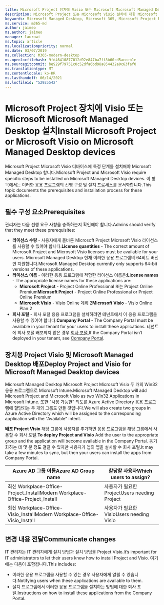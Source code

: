 ```yaml
---
title: Microsoft Project 장치에 Visio 또는 Microsoft Microsoft Managed Desktop 설치
description: Microsoft Project 또는 Microsoft Visio 설치에 대한 Microsoft Managed Desktop 정보
keywords: Microsoft Managed Desktop, Microsoft 365, Microsoft Project Microsoft Visio
ms.service: m365-md
author: jaimeo
ms.author: jaimeo
manager: laurawi
ms.topic: article
ms.localizationpriority: normal
ms.date: 03/07/2019
ms.collection: M365-modern-desktop
ms.openlocfilehash: 9fd46410877012d92e847ba7ff8b60cd5acceb1e
ms.sourcegitcommit: be929f79751c0c52dfa6bd98a854432a0c63faf0
ms.translationtype: MT
ms.contentlocale: ko-KR
ms.lasthandoff: 06/14/2021
ms.locfileid: "52925542"
---
```

# <a name="install-microsoft-project-or-microsoft-visio-on-microsoft-managed-desktop-devices"></a><span data-ttu-id="94d7a-104">Microsoft Project 장치에 Visio 또는 Microsoft Microsoft Managed Desktop 설치</span><span class="sxs-lookup"><span data-stu-id="94d7a-104">Install Microsoft Project or Microsoft Visio on Microsoft Managed Desktop devices</span></span>

<span data-ttu-id="94d7a-105">Microsoft Project Microsoft Visio 디바이스에 특정 단계를 설치해야 Microsoft Managed Desktop 합니다.</span><span class="sxs-lookup"><span data-stu-id="94d7a-105">Microsoft Project and Microsoft Visio require specific steps to be installed on Microsoft Managed Desktop devices.</span></span> <span data-ttu-id="94d7a-106">이 항목에서는 이러한 응용 프로그램의 선행 구성 및 설치 프로세스를 문서화합니다.</span><span class="sxs-lookup"><span data-stu-id="94d7a-106">This topic documents the prerequisites and installation process for these applications.</span></span>

## <a name="prerequisites"></a><span data-ttu-id="94d7a-107">필수 구성 요소</span><span class="sxs-lookup"><span data-stu-id="94d7a-107">Prerequisites</span></span>

<span data-ttu-id="94d7a-108">관리자는 다음 선행 요구 사항을 충족하는지 확인해야 합니다.</span><span class="sxs-lookup"><span data-stu-id="94d7a-108">Admins should verify that they meet these prerequisites:</span></span>
- <span data-ttu-id="94d7a-109">**라이선스 수량** - 사용자에게 올바른 Microsoft Project Microsoft Visio 라이선스를 사용할 수 있어야 합니다.</span><span class="sxs-lookup"><span data-stu-id="94d7a-109">**License quantities** - The correct amount of Microsoft Project and Microsoft Visio licenses must be available for your users.</span></span> <span data-ttu-id="94d7a-110">Microsoft Managed Desktop 현재 이러한 응용 프로그램의 64비트 버전만 지원합니다.</span><span class="sxs-lookup"><span data-stu-id="94d7a-110">Microsoft Managed Desktop currently only supports 64-bit versions of these applications.</span></span> 
- <span data-ttu-id="94d7a-111">**라이선스 이름** - 이러한 응용 프로그램에 적합한 라이선스 이름은:</span><span class="sxs-lookup"><span data-stu-id="94d7a-111">**License names** - The appropriate license names for these applications are:</span></span>
    - <span data-ttu-id="94d7a-112">**Microsoft Project** - Project Online Professional 또는 Project Online Premium</span><span class="sxs-lookup"><span data-stu-id="94d7a-112">**Microsoft Project** - Project Online Professional or Project Online Premium</span></span>
    - <span data-ttu-id="94d7a-113">**Microsoft Visio** - Visio Online 계획 2</span><span class="sxs-lookup"><span data-stu-id="94d7a-113">**Microsoft Visio** - Visio Online Plan 2</span></span>
- <span data-ttu-id="94d7a-114">**회사 포털** - 회사 포털 응용 프로그램을 설치하려면 테넌트에서 이 응용 프로그램을 사용할 수 있어야 합니다.</span><span class="sxs-lookup"><span data-stu-id="94d7a-114">**Company Portal** -  The Company Portal must be available in your tenant for your users to install these applications.</span></span> <span data-ttu-id="94d7a-115">테넌트에 회사 포털 배포되지 않은 경우 [회사 포털.](company-portal.md)</span><span class="sxs-lookup"><span data-stu-id="94d7a-115">If the Company Portal isn’t deployed in your tenant, see [Company Portal](company-portal.md).</span></span>

## <a name="deploy-project-and-visio-for-microsoft-managed-desktop-devices"></a><span data-ttu-id="94d7a-116">장치용 Project Visio 및 Microsoft Managed Desktop 배포</span><span class="sxs-lookup"><span data-stu-id="94d7a-116">Deploy Project and Visio for Microsoft Managed Desktop devices</span></span>
<span data-ttu-id="94d7a-117">Microsoft Managed Desktop Microsoft Project Microsoft Visio 두 개의 Win32 응용 프로그램으로 Microsoft Intune.</span><span class="sxs-lookup"><span data-stu-id="94d7a-117">Microsoft Managed Desktop will add Microsoft Project and Microsoft Visio as two Win32 Applications in Microsoft Intune.</span></span> <span data-ttu-id="94d7a-118">또한 "사용 가능한" 의도를 Azure Active Directory 응용 프로그램에 할당되는 두 개의 그룹도 만들 것입니다.</span><span class="sxs-lookup"><span data-stu-id="94d7a-118">We will also create two groups in Azure Active Directory which will be assigned to the corresponding application with the "Available" intent.</span></span> 

<span data-ttu-id="94d7a-119">**배포 Project Visio** 해당 그룹에 사용자를 추가하면 응용 프로그램을 해당 그룹에서 사용할 수 회사 포털.</span><span class="sxs-lookup"><span data-stu-id="94d7a-119">**To deploy Project and Visio** Add the user to the appropriate group and the application will become available in the Company Portal.</span></span> <span data-ttu-id="94d7a-120">동기화하는 데 몇 분 정도 걸릴 수 있지만 사용자가 앱의 앱을 설치할 수 회사 포털.</span><span class="sxs-lookup"><span data-stu-id="94d7a-120">It may take a few minutes to sync, but then your users can install the apps from Company Portal.</span></span> 

<span data-ttu-id="94d7a-121">Azure AD 그룹 이름</span><span class="sxs-lookup"><span data-stu-id="94d7a-121">Azure AD Group name</span></span> | <span data-ttu-id="94d7a-122">할당할 사용자</span><span class="sxs-lookup"><span data-stu-id="94d7a-122">Which users to assign?</span></span>   
 --- | ---
<span data-ttu-id="94d7a-123">최신 Workplace-Office-Project_Install</span><span class="sxs-lookup"><span data-stu-id="94d7a-123">Modern Workplace-Office-Project_Install</span></span> | <span data-ttu-id="94d7a-124">사용자가 필요한 Project</span><span class="sxs-lookup"><span data-stu-id="94d7a-124">Users needing Project</span></span>
<span data-ttu-id="94d7a-125">최신 Workplace-Office-Visio_Install</span><span class="sxs-lookup"><span data-stu-id="94d7a-125">Modern Workplace-Office-Visio_Install</span></span> | <span data-ttu-id="94d7a-126">사용자가 필요한 Visio</span><span class="sxs-lookup"><span data-stu-id="94d7a-126">Users needing Visio</span></span>

## <a name="communicate-changes"></a><span data-ttu-id="94d7a-127">변경 내용 전달</span><span class="sxs-lookup"><span data-stu-id="94d7a-127">Communicate changes</span></span>
<span data-ttu-id="94d7a-128">IT 관리자는 IT 관리자에게 설치 방법과 설치 방법을 Project Visio.</span><span class="sxs-lookup"><span data-stu-id="94d7a-128">It’s important for IT administrators to let their users know how to install Project and Visio.</span></span> <span data-ttu-id="94d7a-129">여기에는 다음이 포함됩니다.</span><span class="sxs-lookup"><span data-stu-id="94d7a-129">This includes:</span></span> 
- <span data-ttu-id="94d7a-130">이러한 응용 프로그램을 사용할 수 있는 경우 사용자에게 알릴 수 있습니다.</span><span class="sxs-lookup"><span data-stu-id="94d7a-130">Notifying users when these applications are available to them.</span></span> 
- <span data-ttu-id="94d7a-131">설치 프로그램에서 이러한 응용 프로그램을 설치하는 방법에 대한 회사 포털.</span><span class="sxs-lookup"><span data-stu-id="94d7a-131">Instructions on how to install these applications from the Company Portal.</span></span>

